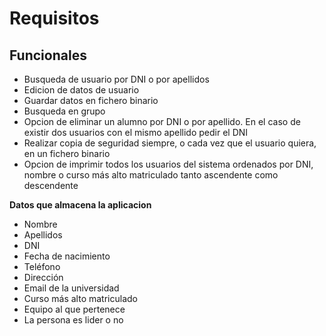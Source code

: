# Requisitos  

## Funcionales

* Busqueda de usuario por DNI o por apellidos
* Edicion de datos de usuario
* Guardar datos en fichero binario
* Busqueda en grupo
* Opcion de eliminar un alumno por DNI o por apellido. En el caso de existir dos usuarios con el mismo apellido pedir el DNI
* Realizar copia de seguridad siempre, o cada vez que el usuario quiera, en un fichero binario
* Opcion de imprimir todos los usuarios del sistema ordenados por DNI, nombre o curso más alto matriculado tanto ascendente como descendente

**Datos que almacena la aplicacion**  

* Nombre
* Apellidos
* DNI
* Fecha de nacimiento
* Teléfono
* Dirección
* Email de la universidad
* Curso más alto matriculado
* Equipo al que pertenece
* La persona es lider o no
